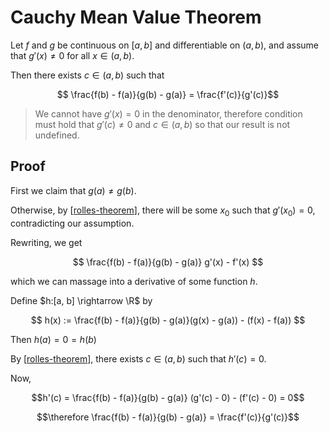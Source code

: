 # Cauchy Mean Value Theorem

Let $f$ and $g$ be continuous on $[a, b]$ and differentiable on $(a, b)$, and assume that $g'(x) \neq 0$ for all $x \in (a, b)$.

Then there exists $c \in (a, b)$ such that

$$ \frac{f(b) - f(a)}{g(b) - g(a)} = \frac{f'(c)}{g'(c)}$$

> We cannot have $g'(x) = 0$ in the denominator, therefore condition must hold that $g'(c) \neq 0$ and $c \in (a, b)$ 
> so that our result is not undefined.

## Proof

First we claim that $g(a) \neq g(b)$.

Otherwise, by [[rolles-theorem]], there will be some $x_0$ such that $g'(x_0) = 0$, 
contradicting our assumption.

Rewriting, we get

$$ \frac{f(b) - f(a)}{g(b) - g(a)} g'(x) - f'(x) $$

which we can massage into a derivative of some function $h$.

Define $h:[a, b] \rightarrow \R$ by

$$ h(x) := \frac{f(b) - f(a)}{g(b) - g(a)}(g(x) - g(a)) - (f(x) - f(a)) $$

Then $h(a) = 0 = h(b)$

By [[rolles-theorem]], there exists $c \in (a, b)$ such that $h'(c) = 0$.

Now, 

$$h'(c) = \frac{f(b) - f(a)}{g(b) - g(a)} (g'(c) - 0) - (f'(c) - 0) = 0$$

$$\therefore \frac{f(b) - f(a)}{g(b) - g(a)} = \frac{f'(c)}{g'(c)}$$

[//begin]: # "Autogenerated link references for markdown compatibility"
[rolles-theorem]: rolles-theorem "Rolle's Theorem"
[//end]: # "Autogenerated link references"